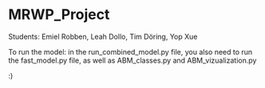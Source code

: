 # MRWP_Project
Students: Emiel Robben, Leah Dollo, Tim Döring, Yop Xue

To run the model:
in the run_combined_model.py file, you also need to run the fast_model.py file, as well as ABM_classes.py and ABM_vizualization.py

:)
